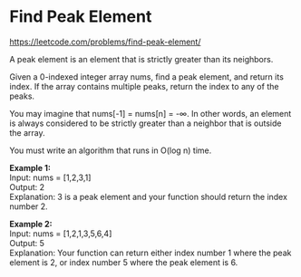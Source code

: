# Find Peak Element
https://leetcode.com/problems/find-peak-element/

A peak element is an element that is strictly greater than its neighbors.

Given a 0-indexed integer array nums, find a peak element, and return its index. If the array contains multiple peaks, return the index to any of the peaks.

You may imagine that nums[-1] = nums[n] = -∞. In other words, an element is always considered to be strictly greater than a neighbor that is outside the array.

You must write an algorithm that runs in O(log n) time.

<b>Example 1:</b>\
Input: nums = [1,2,3,1]\
Output: 2\
Explanation: 3 is a peak element and your function should return the index number 2.

<b>Example 2:</b>\
Input: nums = [1,2,1,3,5,6,4]\
Output: 5\
Explanation: Your function can return either index number 1 where the peak element is 2, or index number 5 where the peak element is 6.